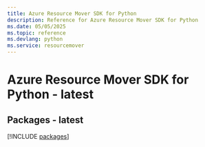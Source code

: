 ```yaml
---
title: Azure Resource Mover SDK for Python
description: Reference for Azure Resource Mover SDK for Python
ms.date: 05/05/2025
ms.topic: reference
ms.devlang: python
ms.service: resourcemover
---
```

# Azure Resource Mover SDK for Python - latest
## Packages - latest
[!INCLUDE [packages](resource-mover-index.md)]